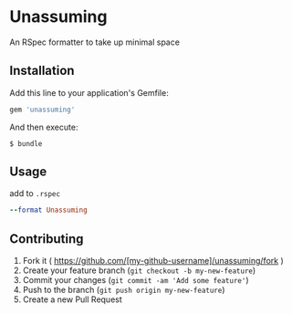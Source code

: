 # Unassuming

An RSpec formatter to take up minimal space

## Installation

Add this line to your application's Gemfile:

```ruby
gem 'unassuming'
```

And then execute:

    $ bundle

## Usage

add to `.rspec`

```ruby
--format Unassuming
```

## Contributing

1. Fork it ( https://github.com/[my-github-username]/unassuming/fork )
2. Create your feature branch (`git checkout -b my-new-feature`)
3. Commit your changes (`git commit -am 'Add some feature'`)
4. Push to the branch (`git push origin my-new-feature`)
5. Create a new Pull Request
